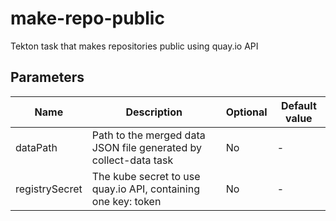 # make-repo-public

Tekton task that makes repositories public using quay.io API

## Parameters

| Name           | Description                                                      | Optional | Default value |
|----------------|------------------------------------------------------------------|----------|---------------|
| dataPath       | Path to the merged data JSON file generated by collect-data task | No       | -             |
| registrySecret | The kube secret to use quay.io API, containing one key: token    | No       | -             |
